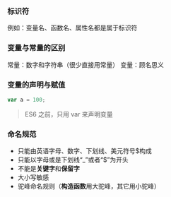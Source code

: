 ### 标识符

例如：变量名、函数名、属性名都是属于标识符

### 变量与常量的区别

常量：数字和字符串（很少直接用常量）
变量：顾名思义

### 变量的声明与赋值

```js
var a = 100;
```

> ES6 之前，只用 var 来声明变量

### 命名规范

- 只能由英语字母、数字、下划线、美元符号\$构成
- 只能以字母或是下划线“\_”或者“\$”为开头
- 不能是**关键字**和**保留字**
- 大小写敏感
- 驼峰命名规则（**构造函数**用大驼峰，其它用小驼峰）
